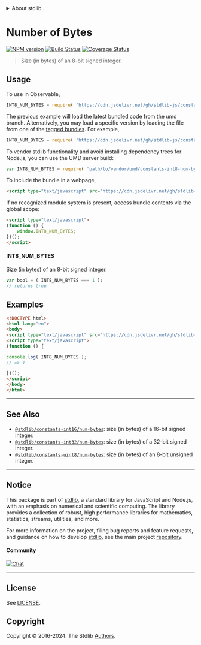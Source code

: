 <!--

@license Apache-2.0

Copyright (c) 2018 The Stdlib Authors.

Licensed under the Apache License, Version 2.0 (the "License");
you may not use this file except in compliance with the License.
You may obtain a copy of the License at

   http://www.apache.org/licenses/LICENSE-2.0

Unless required by applicable law or agreed to in writing, software
distributed under the License is distributed on an "AS IS" BASIS,
WITHOUT WARRANTIES OR CONDITIONS OF ANY KIND, either express or implied.
See the License for the specific language governing permissions and
limitations under the License.

-->


<details>
  <summary>
    About stdlib...
  </summary>
  <p>We believe in a future in which the web is a preferred environment for numerical computation. To help realize this future, we've built stdlib. stdlib is a standard library, with an emphasis on numerical and scientific computation, written in JavaScript (and C) for execution in browsers and in Node.js.</p>
  <p>The library is fully decomposable, being architected in such a way that you can swap out and mix and match APIs and functionality to cater to your exact preferences and use cases.</p>
  <p>When you use stdlib, you can be absolutely certain that you are using the most thorough, rigorous, well-written, studied, documented, tested, measured, and high-quality code out there.</p>
  <p>To join us in bringing numerical computing to the web, get started by checking us out on <a href="https://github.com/stdlib-js/stdlib">GitHub</a>, and please consider <a href="https://opencollective.com/stdlib">financially supporting stdlib</a>. We greatly appreciate your continued support!</p>
</details>

# Number of Bytes

[![NPM version][npm-image]][npm-url] [![Build Status][test-image]][test-url] [![Coverage Status][coverage-image]][coverage-url] <!-- [![dependencies][dependencies-image]][dependencies-url] -->

> Size (in bytes) of an 8-bit signed integer.



<section class="usage">

## Usage

To use in Observable,

```javascript
INT8_NUM_BYTES = require( 'https://cdn.jsdelivr.net/gh/stdlib-js/constants-int8-num-bytes@umd/browser.js' )
```
The previous example will load the latest bundled code from the umd branch. Alternatively, you may load a specific version by loading the file from one of the [tagged bundles](https://github.com/stdlib-js/constants-int8-num-bytes/tags). For example,

```javascript
INT8_NUM_BYTES = require( 'https://cdn.jsdelivr.net/gh/stdlib-js/constants-int8-num-bytes@v0.2.0-umd/browser.js' )
```

To vendor stdlib functionality and avoid installing dependency trees for Node.js, you can use the UMD server build:

```javascript
var INT8_NUM_BYTES = require( 'path/to/vendor/umd/constants-int8-num-bytes/index.js' )
```

To include the bundle in a webpage,

```html
<script type="text/javascript" src="https://cdn.jsdelivr.net/gh/stdlib-js/constants-int8-num-bytes@umd/browser.js"></script>
```

If no recognized module system is present, access bundle contents via the global scope:

```html
<script type="text/javascript">
(function () {
    window.INT8_NUM_BYTES;
})();
</script>
```

#### INT8_NUM_BYTES

Size (in bytes) of an 8-bit signed integer.

```javascript
var bool = ( INT8_NUM_BYTES === 1 );
// returns true
```

</section>

<!-- /.usage -->

<section class="examples">

## Examples

<!-- TODO: better example -->

<!-- eslint no-undef: "error" -->

```html
<!DOCTYPE html>
<html lang="en">
<body>
<script type="text/javascript" src="https://cdn.jsdelivr.net/gh/stdlib-js/constants-int8-num-bytes@umd/browser.js"></script>
<script type="text/javascript">
(function () {

console.log( INT8_NUM_BYTES );
// => 1

})();
</script>
</body>
</html>
```

</section>

<!-- /.examples -->

<!-- Section for related `stdlib` packages. Do not manually edit this section, as it is automatically populated. -->

<section class="related">

* * *

## See Also

-   <span class="package-name">[`@stdlib/constants-int16/num-bytes`][@stdlib/constants/int16/num-bytes]</span><span class="delimiter">: </span><span class="description">size (in bytes) of a 16-bit signed integer.</span>
-   <span class="package-name">[`@stdlib/constants-int32/num-bytes`][@stdlib/constants/int32/num-bytes]</span><span class="delimiter">: </span><span class="description">size (in bytes) of a 32-bit signed integer.</span>
-   <span class="package-name">[`@stdlib/constants-uint8/num-bytes`][@stdlib/constants/uint8/num-bytes]</span><span class="delimiter">: </span><span class="description">size (in bytes) of an 8-bit unsigned integer.</span>

</section>

<!-- /.related -->

<!-- Section for all links. Make sure to keep an empty line after the `section` element and another before the `/section` close. -->


<section class="main-repo" >

* * *

## Notice

This package is part of [stdlib][stdlib], a standard library for JavaScript and Node.js, with an emphasis on numerical and scientific computing. The library provides a collection of robust, high performance libraries for mathematics, statistics, streams, utilities, and more.

For more information on the project, filing bug reports and feature requests, and guidance on how to develop [stdlib][stdlib], see the main project [repository][stdlib].

#### Community

[![Chat][chat-image]][chat-url]

---

## License

See [LICENSE][stdlib-license].


## Copyright

Copyright &copy; 2016-2024. The Stdlib [Authors][stdlib-authors].

</section>

<!-- /.stdlib -->

<!-- Section for all links. Make sure to keep an empty line after the `section` element and another before the `/section` close. -->

<section class="links">

[npm-image]: http://img.shields.io/npm/v/@stdlib/constants-int8-num-bytes.svg
[npm-url]: https://npmjs.org/package/@stdlib/constants-int8-num-bytes

[test-image]: https://github.com/stdlib-js/constants-int8-num-bytes/actions/workflows/test.yml/badge.svg?branch=v0.2.0
[test-url]: https://github.com/stdlib-js/constants-int8-num-bytes/actions/workflows/test.yml?query=branch:v0.2.0

[coverage-image]: https://img.shields.io/codecov/c/github/stdlib-js/constants-int8-num-bytes/main.svg
[coverage-url]: https://codecov.io/github/stdlib-js/constants-int8-num-bytes?branch=main

<!--

[dependencies-image]: https://img.shields.io/david/stdlib-js/constants-int8-num-bytes.svg
[dependencies-url]: https://david-dm.org/stdlib-js/constants-int8-num-bytes/main

-->

[chat-image]: https://img.shields.io/gitter/room/stdlib-js/stdlib.svg
[chat-url]: https://app.gitter.im/#/room/#stdlib-js_stdlib:gitter.im

[stdlib]: https://github.com/stdlib-js/stdlib

[stdlib-authors]: https://github.com/stdlib-js/stdlib/graphs/contributors

[umd]: https://github.com/umdjs/umd
[es-module]: https://developer.mozilla.org/en-US/docs/Web/JavaScript/Guide/Modules

[deno-url]: https://github.com/stdlib-js/constants-int8-num-bytes/tree/deno
[deno-readme]: https://github.com/stdlib-js/constants-int8-num-bytes/blob/deno/README.md
[umd-url]: https://github.com/stdlib-js/constants-int8-num-bytes/tree/umd
[umd-readme]: https://github.com/stdlib-js/constants-int8-num-bytes/blob/umd/README.md
[esm-url]: https://github.com/stdlib-js/constants-int8-num-bytes/tree/esm
[esm-readme]: https://github.com/stdlib-js/constants-int8-num-bytes/blob/esm/README.md
[branches-url]: https://github.com/stdlib-js/constants-int8-num-bytes/blob/main/branches.md

[stdlib-license]: https://raw.githubusercontent.com/stdlib-js/constants-int8-num-bytes/main/LICENSE

<!-- <related-links> -->

[@stdlib/constants/int16/num-bytes]: https://github.com/stdlib-js/constants-int16-num-bytes/tree/umd

[@stdlib/constants/int32/num-bytes]: https://github.com/stdlib-js/constants-int32-num-bytes/tree/umd

[@stdlib/constants/uint8/num-bytes]: https://github.com/stdlib-js/constants-uint8-num-bytes/tree/umd

<!-- </related-links> -->

</section>

<!-- /.links -->
